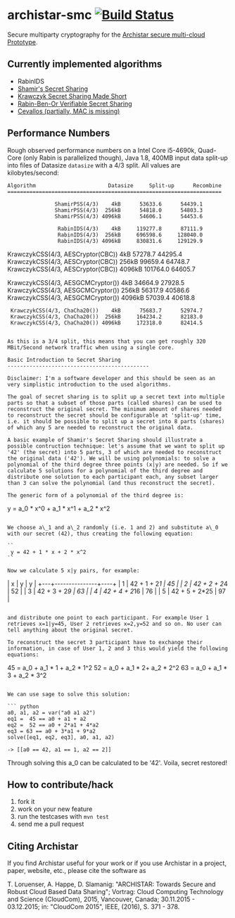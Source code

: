 archistar-smc [![Build Status](https://travis-ci.org/Archistar/archistar-smc.png?branch=master)](https://travis-ci.org/Archistar/archistar-smc)
=============

Secure multiparty cryptography for the [Archistar secure multi-cloud Prototype](http://github.org/archistar/archistar-core).

Currently implemented algorithms
--------------------------------

* RabinIDS
* [Shamir's Secret Sharing](http://en.wikipedia.org/wiki/Shamir%27s_Secret_Sharing)
* [Krawczyk Secret Sharing Made Short](http://courses.csail.mit.edu/6.857/2009/handouts/short-krawczyk.pdf)
* [Rabin-Ben-Or Verifiable Secret Sharing](http://www.cse.huji.ac.il/course/2003/ns/Papers/RB89.pdf)
* [Cevallos (partially, MAC is missing)](http://www.algant.eu/documents/theses/cevallos.pdf)

Performance Numbers
-------------------

Rough observed performance numbers on a Intel Core i5-4690k, Quad-Core (only Rabin is parallelized though), Java 1.8, 400MB input data split-up into files of Datasize `datasize` with a 4/3 split. All values are kilobytes/second:

```
Algorithm                       Datasize     Split-up      Recombine
====================================================================
```
                   ShamirPSS(4/3)    4kB      53633.6      54439.1
                   ShamirPSS(4/3)  256kB      54818.0      54803.3
                   ShamirPSS(4/3) 4096kB      54606.1      54453.6

                    RabinIDS(4/3)    4kB     119277.8      87111.9
                    RabinIDS(4/3)  256kB     696598.6     128040.0
                    RabinIDS(4/3) 4096kB     830831.6     129129.9

KrawczykCSS(4/3, AESCryptor(CBC))    4kB      57278.7      44295.4
KrawczykCSS(4/3, AESCryptor(CBC))  256kB      99659.4      64748.7
KrawczykCSS(4/3, AESCryptor(CBC)) 4096kB     101764.0      64605.7

KrawczykCSS(4/3, AESGCMCryptor())    4kB      34664.9      27928.5
KrawczykCSS(4/3, AESGCMCryptor())  256kB      56317.9      40586.6
KrawczykCSS(4/3, AESGCMCryptor()) 4096kB      57039.4      40618.8

     KrawczykCSS(4/3, ChaCha20())    4kB      75683.7      52974.7
     KrawczykCSS(4/3, ChaCha20())  256kB     164234.2      82183.0
     KrawczykCSS(4/3, ChaCha20()) 4096kB     172318.0      82414.5
```

As this is a 3/4 split, this means that you can get roughly 320 MBit/Second network traffic when using a single core.

Basic Introduction to Secret Sharing
---------------------------------------------

Disclaimer: I'm a software developer and this should be seen as an very simplistic introduction to the used algorithms.

The goal of secret sharing is to split up a secret text into multiple parts so that a subset of those parts (called shares) can be used to reconstruct the original secret. The minimum amount of shares needed to reconstruct the secret should be configurable at 'split-up' time, i.e. it should be possible to split up a secret into 8 parts (shares) of which any 5 are needed to reconstruct the original data.

A basic example of Shamir's Secret Sharing should illustrate a possible contruction technique: let's assume that we want to split up '42' (the secret) into 5 parts, 3 of which are needed to reconstruct the original data ('42'). We will be using polynomials: to solve a polynomial of the third degree three points (x|y) are needed. So if we calculate 5 solutions for a polynomial of the third degree and distribute one solution to each participant each, any subset larger than 3 can solve the polynomial (and thus reconstruct the secret).

The generic form of a polynomial of the third degree is:
```
  y = a_0 * x^0 + a_1 * x^1 + a_2 * x^2
```

We choose a\_1 and a\_2 randomly (i.e. 1 and 2) and substitute a\_0 with our secret (42), thus creating the following equation:

``
 y = 42 + 1 * x + 2 * x^2
``

Now we calculate 5 x|y pairs, for example:

```
| x | y             | y  |
+---+---------------+----+
| 1 | 42 + 1 + 2*1  | 45 |
| 2 | 42 + 2 + 2*4  | 52 |
| 3 | 42 + 3 + 2*9  | 63 |
| 4 | 42 + 4 + 2*16 | 76 |
| 5 | 42 + 5 + 2*25 | 97 |
```

and distribute one point to each participant. For example User 1 retrieves x=1|y=45, User 2 retrieves x=2,y=52 and so on. No user can tell anything about the original secret.

To reconstruct the secret 3 participant have to exchange their information, in case of User 1, 2 and 3 this would yield the following equations:

```
 45 = a_0 + a_1 * 1 + a_2 * 1^2
 52 = a_0 + a_1 * 2+ a_2 * 2^2
 63 = a_0 + a_1 * 3 + a_2 * 3^2
```

We can use sage to solve this solution:

``` python
a0, a1, a2 = var("a0 a1 a2")
eq1 =  45 == a0 + a1 + a2
eq2 =  52 == a0 + 2*a1 + 4*a2
eq3 = 63 == a0 + 3*a1 + 9*a2
solve([eq1, eq2, eq3], a0, a1, a2)

-> [[a0 == 42, a1 == 1, a2 == 2]]
```

Through solving this a_0 can be calculated to be '42'. Voila, secret restored!

How to contribute/hack
----------------------

1. fork it
2. work on your new feature
3. run the testcases with `mvn test`
4. send me a pull request

Citing Archistar
----------------------

If you find Archistar useful for your work or if you use Archistar in a project, paper, website, etc., 
please cite the software as

T. Loruenser, A. Happe, D. Slamanig: "ARCHISTAR: Towards Secure and Robust Cloud Based Data Sharing"; Vortrag: Cloud Computing Technology and Science (CloudCom), 2015, Vancouver, Canada; 30.11.2015 - 03.12.2015; in: "CloudCom 2015", IEEE, (2016), S. 371 - 378.
